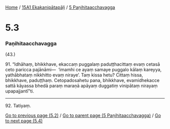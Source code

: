 
[Home](/) / [15A1 Ekakanipātapāḷi](/tipitaka/15A1.md) / [5 Paṇihitaacchavagga](/tipitaka/15A1/5.md)

# 5.3

### Paṇihitaacchavagga

(43.)

91\. “Idhāhaṃ, bhikkhave, ekaccaṃ puggalaṃ paduṭṭhacittaṃ evaṃ cetasā ceto paricca pajānāmi—  ‘imamhi ce ayaṃ samaye puggalo kālaṃ kareyya, yathābhataṃ nikkhitto evaṃ niraye’. Taṃ kissa hetu? Cittaṃ hissa, bhikkhave, paduṭṭhaṃ. Cetopadosahetu pana, bhikkhave, evamidhekacce sattā kāyassa bhedā paraṃ maraṇā apāyaṃ duggatiṃ vinipātaṃ nirayaṃ upapajjantī”ti.

---

92\. Tatiyaṃ.



[Go to previous page (5.2)](/tipitaka/15A1/5/5.2.md) / [Go to parent page (5 Paṇihitaacchavagga)](/tipitaka/15A1/5.md) / [Go to next page (5.4)](/tipitaka/15A1/5/5.4.md)


